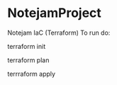 # NotejamProject
Notejam IaC (Terraform)
To run do:

terraform init

terraform plan

terrraform apply
